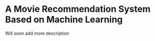 <h1>A Movie Recommendation System Based on Machine Learning</h1>
<p>Will soon add more description</p>
